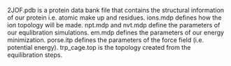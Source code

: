 2JOF.pdb is a protein data bank file that contains the structural information of our protein i.e. atomic make up and residues.
ions.mdp defines how the ion topology will be made.
npt.mdp and nvt.mdp define the parameters of our equlibration simulations.
em.mdp defines the parameters of our energy minimization.
porse.itp defines the parameters of the force field (i.e. potential energy).
trp_cage.top is the topology created from the equilibration steps.